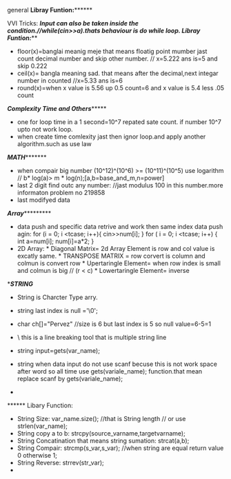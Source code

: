 
general 
**********Libray Funtion:****************

VVI Tricks:
 *****Input can also be taken inside the condition.//while(cin>>a).thats behaviour is do while loop.
*********Libray Funtion:****************

* floor(x)=banglai meanig  meje that means floatig point mumber jast count decimal number and skip other      number. // x=5.222 ans is=5 and skip 0.222
* ceil(x)= bangla meaning sad. that means after the decimal,next integar number in counted //x=5.33 ans is=6
* round(x)=when x value is 5.56 up 0.5 count=6 and x value is 5.4 less .05 count



*****Complexity Time and Others**********
* one for loop time in a 1 second=10^7 repated sate count. if number 10^7 upto not work loop.
* when create  time comlexity jast then ignor loop.and apply another algorithm.such as use law  





***********MATH******************
* when compair big number (10^12)^(10^6) >= (10^11)^(10^5) use logarithm // b* log(a)> m * log(n);[a,b=base_and_m,n=power]
* last 2 digit find outc any number: //jast modulus 100 in this number.more informaton problem no 219858
* last modifyed data


***************Array************************
* data push and specific data retrive and work then same index data push agin:
        for (i = 0; i <tcase; i++){
                cin>>num[i];
        }
        for ( i = 0; i <tcase; i++)
        {
           int a=num[i];
           num[i]=a*2;
        }
* 2D Array:
        * Diagonal Matrix= 2d Array Element is row and col value is excatly same.
        * TRANSPOSE MATRIX = row corvert is column and colmun is convert row
        * Upertaringle Element= when row index is small and colmun is big // (r < c)
        * Lowertaringle Element= inverse
        

****************STRING***************
* String is Charcter Type arry.
* string last index is null ='\0';
* char ch[]="Pervez" //size is 6 but last index is 5 so null value=6-5=1
* \ this is a line breaking tool that is   multiple string line
* string input=gets(var_name);
* string when data input do not use scanf becuse this is not work space after word so all time use gets(variale_name); function.that mean replace scanf by gets(variale_name);
 
* 
****** Libary Function:
* String Size: var_name.size(); //that is String length // or use strlen(var_name); 
* String copy a to b: strcpy(source_varname,targetvarname);
* String Concatination that means string sumation: strcat(a,b);
* String Compair: strcmp(s_var,s_var); //when string are equal return value 0 otherwise 1;
* String Reverse: strrev(str_var);
* 